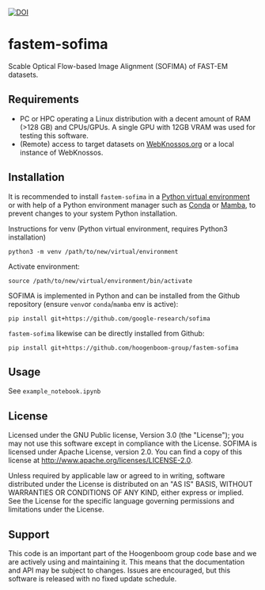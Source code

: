 [![DOI](https://zenodo.org/badge/DOI/10.5281/zenodo.12733905.svg)](https://doi.org/10.5281/zenodo.12733905)
# fastem-sofima
Scable Optical Flow-based Image Alignment (SOFIMA) of FAST-EM datasets.

## Requirements
- PC or HPC operating a Linux distribution with a decent amount of RAM (>128 GB) and CPUs/GPUs. A single GPU with 12GB VRAM was used for testing this software.
- (Remote) access to target datasets on [WebKnossos.org](WebKnossos.org) or a local instance of WebKnossos.

## Installation
It is recommended to install `fastem-sofima` in a [Python virtual environment](https://docs.python.org/3/library/venv.html) or with help of a Python environment manager such as [Conda](https://docs.conda.io/en/latest/) or [Mamba](https://mamba.readthedocs.io/en/latest/user_guide/mamba.html), to prevent changes to your system Python installation.

Instructions for venv (Python virtual environment, requires Python3 installation)
```
python3 -m venv /path/to/new/virtual/environment
```
Activate environment:
```
source /path/to/new/virtual/environment/bin/activate
```

SOFIMA is implemented in Python and can be installed from the Github repository (ensure `venv`or `conda`/`mamba` env is active):  

```
pip install git+https://github.com/google-research/sofima
```

`fastem-sofima` likewise can be directly installed from Github:  

```
pip install git+https://github.com/hoogenboom-group/fastem-sofima
```

## Usage
See `example_notebook.ipynb`

## License
Licensed under the GNU Public license, Version 3.0 (the "License"); you may not use this software except in compliance with the License. SOFIMA is licensed under Apache License, version 2.0. You can find a copy of this license at http://www.apache.org/licenses/LICENSE-2.0.

Unless required by applicable law or agreed to in writing, software distributed under the License is distributed on an "AS IS" BASIS, WITHOUT WARRANTIES OR CONDITIONS OF ANY KIND, either express or implied. See the License for the specific language governing permissions and limitations under the License.

## Support
This code is an important part of the Hoogenboom group code base and we are actively using and maintaining it. This means that the documentation and API may be subject to changes. Issues are encouraged, but this software is released with no fixed update schedule.
